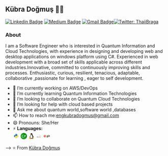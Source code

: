 ## Kübra Doğmuş 👨‍💻

[![Linkedin Badge](https://img.shields.io/badge/-Kubra_Dogmus-blue?style=flat-square&logo=Linkedin&logoColor=white&link=https://www.linkedin.com/in/kubradogmus/)](https://www.linkedin.com/in/kubradogmus/) [![Medium Badge](https://img.shields.io/badge/-@KubraDogmus-03a57a?style=flat-square&labelColor=000000&logo=Medium&link=https://medium.com/@Kubradogmus/)](https://medium.com/@engkubradogmus)
[![Gmail Badge](https://img.shields.io/badge/-engkubradogmus@gmail.com-c14438?style=flat-square&logo=Gmail&logoColor=white&link=mailto:engkubradogmus@gmail.com)](mailto:engkubradogmus@gmail.com)[![Twitter: ThaiiBraga](https://img.shields.io/badge/-@kubradogmus72-1ca0f1?style=flat-square&labelColor=1ca0f1&logo=twitter&logoColor=white&link=https://twitter.com/kubradogmus72)](https://twitter.com/_Kubra_Dogmus_)

### About
I am a Software Engineer who is interested  in Quantum Information  and Cloud Technologies, with experience in
designing and developing web and desktop applications on windows platform using C#. Experienced in web
development with a broad set of skills applicable across different industries.Innovative, committed to continuously improving skills and processes. Enthusiastic, curious,
resilient, tenacious, adaptable, collaborative ,passionate for learning , eager to self development.

- 🔭 I’m currently working on AWS/DevOps
- 🌱 I’m currently learning Quantum Information Technologies
- 👯 I’m looking to collaborate on Quantum Cloud Technologies
- 🤔 I’m looking for help with cloud based projects
- 💬 Ask me about quantum world,software world ,databases
- 📫 How to reach me:engkubradogmus@gmail.com
- 😄 Pronouns: She/Her
- ⚡ **Languages:**  
<code><img height="20" src="https://raw.githubusercontent.com/github/explore/80688e429a7d4ef2fca1e82350fe8e3517d3494d/topics/python/python.png"></code>
<code><img height="20" src="https://raw.githubusercontent.com/github/explore/80688e429a7d4ef2fca1e82350fe8e3517d3494d/topics/csharp/csharp.png"></code>
<code><img height="20" src="https://raw.githubusercontent.com/github/explore/80688e429a7d4ef2fca1e82350fe8e3517d3494d/topics/linux/linux.png"></code>
<code><img height="20" src="https://raw.githubusercontent.com/github/explore/80688e429a7d4ef2fca1e82350fe8e3517d3494d/topics/mysql/mysql.png"></code>
<code><img height="20" src="https://raw.githubusercontent.com/github/explore/80688e429a7d4ef2fca1e82350fe8e3517d3494d/topics/git/git.png"></code>

-->
⭐️ From [Kübra Doğmuş](https://github.com/kubradogmus)
